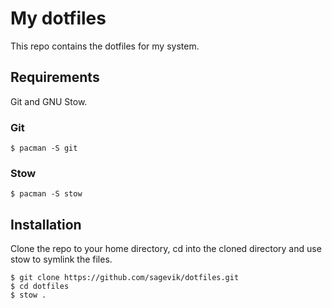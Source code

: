 # My dotfiles

This repo contains the dotfiles for my system.

## Requirements
Git and GNU Stow.

### Git
```
$ pacman -S git
```

### Stow
```
$ pacman -S stow
```

## Installation
Clone the repo to your home directory, cd into the cloned directory
and use stow to symlink the files.
```
$ git clone https://github.com/sagevik/dotfiles.git
$ cd dotfiles
$ stow .
```

